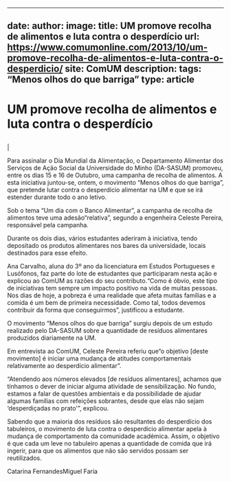 
---
date:
author:
image:
title: UM promove recolha de alimentos e luta contra o desperdício
url: https://www.comumonline.com/2013/10/um-promove-recolha-de-alimentos-e-luta-contra-o-desperdicio/
site: ComUM
description: 
tags: “Menos olhos do que barriga”
type: article
---


# UM promove recolha de alimentos e luta contra o desperdício

## 

 | 

Para assinalar o Dia Mundial da Alimentação, o Departamento Alimentar dos Serviços de Ação Social da Universidade do Minho (DA-SASUM) promoveu, entre os dias 15 e 16 de Outubro, uma campanha de recolha de alimentos. A esta iniciativa juntou-se, ontem, o movimento “Menos olhos do que barriga”, que pretende lutar contra o desperdício alimentar na UM e que se irá estender durante todo o ano letivo.

Sob o tema “Um dia com o Banco Alimentar”, a campanha de recolha de alimentos teve uma adesão“relativa”, segundo a engenheira Celeste Pereira, responsável pela campanha.

Durante os dois dias, vários estudantes aderiram à iniciativa, tendo depositado os produtos alimentares nos bares da universidade, locais destinados para esse efeito.

Ana Carvalho, aluna do 3º ano da licenciatura em Estudos Portugueses e Lusófonos, faz parte do lote de estudantes que participaram nesta ação e explicou ao ComUM as razões do seu contributo.“Como é óbvio, este tipo de iniciativas tem sempre um impacto positivo na vida de muitas pessoas. Nos dias de hoje, a pobreza é uma realidade que afeta muitas famílias e a comida é um bem de primeira necessidade. Como tal, todos devemos contribuir da forma que conseguirmos”, justificou a estudante.

O movimento “Menos olhos do que barriga” surgiu depois de um estudo realizado pelo DA-SASUM sobre a quantidade de resíduos alimentares produzidos diariamente na UM.

Em entrevista ao ComUM, Celeste Pereira referiu que“o objetivo [deste movimento] é iniciar uma mudança de atitudes comportamentais relativamente ao desperdício alimentar”.

“Atendendo aos números elevados [de resíduos alimentares], achamos que tínhamos o dever de iniciar alguma atividade de sensibilização. No fundo, estamos a falar de questões ambientais e da possibilidade de ajudar algumas famílias com refeições sobrantes, desde que elas não sejam ‘desperdiçadas no prato'”, explicou.

Sabendo que a maioria dos resíduos são resultantes do desperdício dos tabuleiros, o movimento de luta contra o desperdício alimentar apela à mudança de comportamento da comunidade académica. Assim, o objetivo é que cada um leve no tabuleiro apenas a quantidade de comida que irá ingerir, para que os alimentos que não são servidos possam ser reutilizados.

Catarina FernandesMiguel Faria

